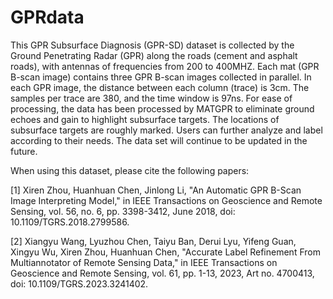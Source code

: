# GPRdata
This GPR Subsurface Diagnosis (GPR-SD) dataset is collected by the Ground Penetrating Radar (GPR) along the roads (cement and asphalt roads), with antennas of frequencies from 200 to 400MHZ. Each mat (GPR B-scan image) contains three GPR B-scan images collected in parallel. In each GPR image, the distance between each column (trace) is 3cm. The samples per trace are 380, and the time window is 97ns. For ease of processing, the data has been processed by MATGPR to eliminate ground echoes and gain to highlight subsurface targets. The locations of subsurface targets are roughly marked. Users can further analyze and label according to their needs. The data set will continue to be updated in the future.

When using this dataset, please cite the following papers:

[1] Xiren Zhou, Huanhuan Chen, Jinlong Li, "An Automatic GPR B-Scan Image Interpreting Model," in IEEE Transactions on Geoscience and Remote Sensing, vol. 56, no. 6, pp. 3398-3412, June 2018, doi: 10.1109/TGRS.2018.2799586.

[2] Xiangyu Wang, Lyuzhou Chen, Taiyu Ban, Derui Lyu, Yifeng Guan, Xingyu Wu, Xiren Zhou, Huanhuan Chen, "Accurate Label Refinement From Multiannotator of Remote Sensing Data," in IEEE Transactions on Geoscience and Remote Sensing, vol. 61, pp. 1-13, 2023, Art no. 4700413, doi: 10.1109/TGRS.2023.3241402.
